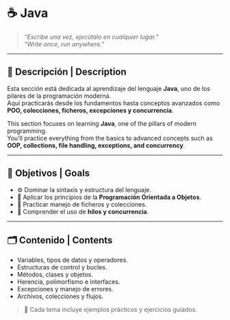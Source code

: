 # ☕ Java

> _“Escribe una vez, ejecútalo en cualquier lugar.”_  
> _“Write once, run anywhere.”_

---

## 🧩 Descripción | Description

Esta sección está dedicada al aprendizaje del lenguaje **Java**, uno de los pilares de la programación moderna.  
Aquí practicarás desde los fundamentos hasta conceptos avanzados como **POO, colecciones, ficheros, excepciones y concurrencia**.

This section focuses on learning **Java**, one of the pillars of modern programming.  
You’ll practice everything from the basics to advanced concepts such as **OOP, collections, file handling, exceptions, and concurrency**.

---

## 🎯 Objetivos | Goals

- ⚙️ Dominar la sintaxis y estructura del lenguaje.  
- 🧱 Aplicar los principios de la **Programación Orientada a Objetos**.  
- 💾 Practicar manejo de ficheros y colecciones.  
- 🧵 Comprender el uso de **hilos y concurrencia**.  

---

## 🗂️ Contenido | Contents

- Variables, tipos de datos y operadores.  
- Estructuras de control y bucles.  
- Métodos, clases y objetos.  
- Herencia, polimorfismo e interfaces.  
- Excepciones y manejo de errores.  
- Archivos, colecciones y flujos.  

> 📘 Cada tema incluye ejemplos prácticos y ejercicios guiados.

